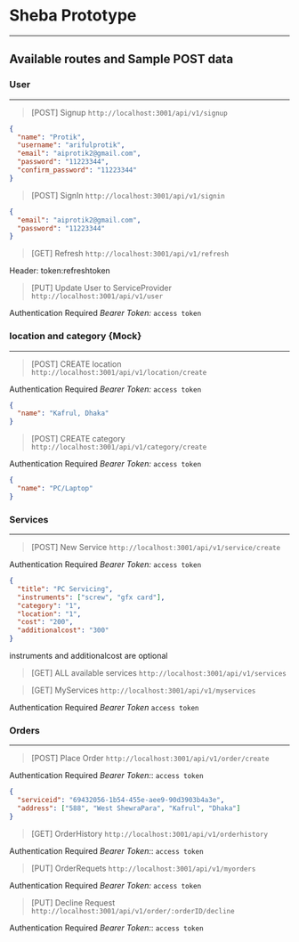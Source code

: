 # Sheba Prototype

---

## Available routes and Sample POST data

### User

---

> [POST] Signup `http://localhost:3001/api/v1/signup`

```json
{
  "name": "Protik",
  "username": "arifulprotik",
  "email": "aiprotik2@gmail.com",
  "password": "11223344",
  "confirm_password": "11223344"
}
```

> [POST] SignIn `http://localhost:3001/api/v1/signin`

```json
{
  "email": "aiprotik2@gmail.com",
  "password": "11223344"
}
```

> [GET] Refresh `http://localhost:3001/api/v1/refresh`

Header: token:refreshtoken

> [PUT] Update User to ServiceProvider `http://localhost:3001/api/v1/user`

Authentication Required _Bearer Token:_ `access token`

### location and category {Mock}

---

> [POST] CREATE location `http://localhost:3001/api/v1/location/create`

Authentication Required _Bearer Token:_ `access token`

```json
{
  "name": "Kafrul, Dhaka"
}
```

> [POST] CREATE category `http://localhost:3001/api/v1/category/create`

Authentication Required _Bearer Token:_ `access token`

```json
{
  "name": "PC/Laptop"
}
```

### Services

---

> [POST] New Service `http://localhost:3001/api/v1/service/create`

Authentication Required _Bearer Token:_ `access token`

```json
{
  "title": "PC Servicing",
  "instruments": ["screw", "gfx card"],
  "category": "1",
  "location": "1",
  "cost": "200",
  "additionalcost": "300"
}
```

instruments and additionalcost are optional

> [GET] ALL available services `http://localhost:3001/api/v1/services`

> [GET] MyServices `http://localhost:3001/api/v1/myservices`

Authentication Required _Bearer Token_ `access token`

### Orders

---

> [POST] Place Order `http://localhost:3001/api/v1/order/create`

Authentication Required _Bearer Token:_: `access token`

```json
{
  "serviceid": "69432056-1b54-455e-aee9-90d3903b4a3e",
  "address": ["588", "West ShewraPara", "Kafrul", "Dhaka"]
}
```

> [GET] OrderHistory `http://localhost:3001/api/v1/orderhistory`

Authentication Required _Bearer Token:_: `access token`

> [PUT] OrderRequets `http://localhost:3001/api/v1/myorders`

Authentication Required _Bearer Token:_ `access token`

> [PUT] Decline Request `http://localhost:3001/api/v1/order/:orderID/decline`

Authentication Required _Bearer Token:_: `access token`
